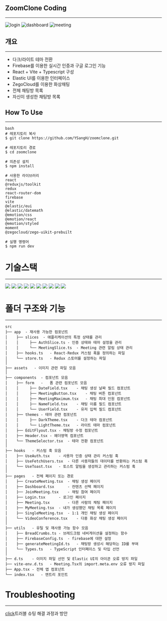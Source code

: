 ## ZoomClone Coding

---

![login](https://github.com/user-attachments/assets/425c2cee-788b-4dff-8ff4-3dec9c17bd36)
![dashboard](https://github.com/user-attachments/assets/ecbcdb21-c4d3-442b-9f33-90e55ea413b2)
![meeting](https://github.com/user-attachments/assets/cd7cd22a-aeba-45b7-bc21-54e05f8a4838)

## 개요

---

- 다크/라이트 테마 전환
- Firebase를 이용한 실시간 인증과 구글 로그인 기능
- React + Vite + Typescript 구성
- Elastic UI를 이용한 인터페이스
- ZegoCloud를 이용한 화상채팅
- 전체 채팅방 목록
- 자신이 생성한 채팅방 목록

## How To Use

---

```
bash
# 레포지토리 복사
$ git clone https://github.com/YSangH/zoomclone.git

# 레포지토리 경로
$ cd zoomclone

# 의존성 설치
$ npm install

# 사용한 라이브러리
react
@reduxjs/toolkit
redux
react-router-dom
firebase
vite
@elastic/eui
@elastic/datemath
@emotion/css
@emotion/react
@emotion/styled
moment
@zegocloud/zego-uikit-prebuilt

# 실행 명령어
$ npm run dev
```

# 기술스택

---

<img src="https://img.shields.io/badge/react-61DAFB?style=for-the-badge&logo=react&logoColor=black">
<img src="https://img.shields.io/badge/Firebase-%23039BE5.svg?style=for-the-badge&logo=firebase&logoColor=white">
<img src="https://img.shields.io/badge/GitHub-%23121011.svg?style=for-the-badge&logo=github&logoColor=white">
<img src="https://img.shields.io/badge/Elastic%20UI-%23005571.svg?style=for-the-badge&logo=elastic&logoColor=white">
<img src="https://img.shields.io/badge/ZegoCloud-%2300B4FF.svg?style=for-the-badge&logo=Zego&logoColor=white">
<img src="https://img.shields.io/badge/TypeScript-%23007ACC.svg?style=for-the-badge&logo=typescript&logoColor=white">
<img src="https://img.shields.io/badge/Vite-%23646CFF.svg?style=for-the-badge&logo=vite&logoColor=white">
<img src="https://img.shields.io/badge/VS%20Code-%23007ACC.svg?style=for-the-badge&logo=visual-studio-code&logoColor=white">
<img src="https://img.shields.io/badge/Redux-%23764ABC.svg?style=for-the-badge&logo=redux&logoColor=white">
<img src="https://img.shields.io/badge/Replit-%230077B5.svg?style=for-the-badge&logo=Replit&logoColor=white">

# 폴더 구조와 기능

---

```
src
├── app	 - 재사용 가능한 컴포넌트
│    ├── slices  - 애플리케이션의 특정 상태를 관리
│    │     ├── AuthSlice.ts - 인증 상태와 테마 설정을 관리
│    │     └── MeetingSlice.ts  - Meeting 관련 알림 상태 관리
│    ├── hooks.ts   - React-Redux 커스텀 훅을 정의하는 파일
│    └── store.ts   - Redux 스토어를 설정하는 파일
│
├── assets	 - 이미지 관련 파일 모음
│
├── components	- 컴포넌트 모음
│    ├── form	-   폼 관련 컴포넌트 모음
│    │     ├── DateField.tsx    - 채팅 생성 날짜 필드 컴포넌트
│    │     ├── MeetingButton.tsx    - 채팅 버튼 컴포넌트
│    │     ├── MeetingMaximum.tsx   - 채팅 최대 인원 컴포넌트
│    │     ├── NameField.tsx    - 채팅 이름 필드 컴포넌트
│    │     └── UserField.tsx    - 유저 입력 필드 컴포넌트
│    ├── themes - 테마 관련 컴포넌트
│    │     ├── DarkTheme.tsx    - 다크 테마 컴포넌트
│    │     └── LightTheme.tsx   - 라이트 테마 컴포넌트
│    ├── EditFlyout.tsx - 채팅방 수정 컴포넌트
│    ├── Header.tsx - 헤더영역 컴포넌트
│    └── ThemeSelector.tsx  - 테마 전환 컴포넌트
│
├── hooks	- 커스텀 훅 모음
│    ├── UseAuth.tsx    - 사용자 인증 상태 관리 커스텀 훅
│    ├── UseFetchUsers.tsx  - 다른 사용자들의 데이터를 반환하는 커스텀 훅
│    └── UseToast.tsx   - 토스트 알림을 생성하고 관리하는 커스텀 훅
│
├── pages	- 전체 페이지 또는 경로
│    ├── CreateMeeting.tsx	- 채팅 생성 페이지
│    ├── Dashboard.tsx		- 컨텐츠 선택 페이지
│    ├── JoinMeeting.tsx	- 채팅 참여 페이지
│    ├── Login.tsx		- 로그인 페이지
│    ├── Meeting.tsx		- 다른 사람의 채팅 페이지
│    ├── MyMeeting.tsx	- 내가 생성했던 채팅 목록 페이지
│    ├── SingleMeeting.tsx	- 1:1 개인 채팅 생성 페이지
│    └── VideoConference.tsx	- 다중 화상 채팅 생성 페이지
│
├── utils   - 유틸 및 재사용 가능 함수 모음
│    ├── BreadCrumbs.ts - 브레드크럼 네비게이션을 설정하는 함수
│    ├── FirebaseConfig.ts  - firebase에 대한 설정
│    ├── generateMeetingId.ts   - 채팅방 생성시 해당하는 ID를 부여
│    └── Types.ts   - TypeScript 인터페이스 및 타입 선언
│
├── d.ts	- 이미지 파일 선언 및 Elastic UI의 아이콘 오류 방지 파일
├── vite-env.d.ts   - Meeting.Tsx의 import.meta.env 오류 방지 파일
├── App.tsx	- 전체 앱 컴포넌트
└── index.tsx	- 엔트리 포인트
```

# Troubleshooting

---

[click](https://ysh0129.tistory.com/category/TroubleShooting)트러블 슈팅 해결 과정과 방안

